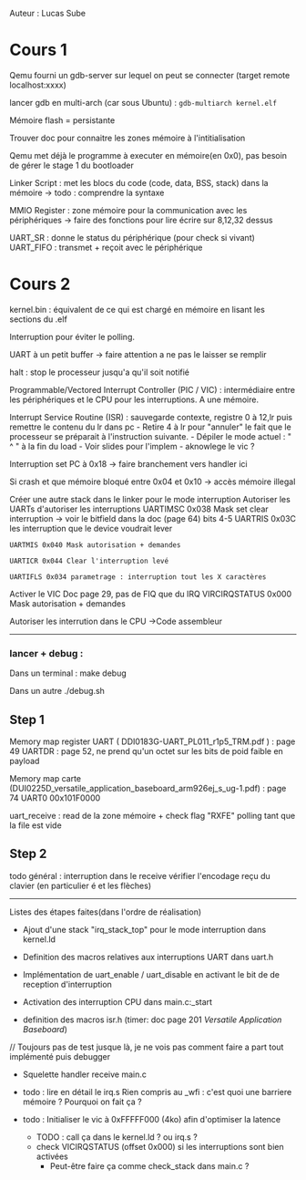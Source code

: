 Auteur : Lucas Sube

# Cours 1

Qemu fourni un gdb-server sur lequel on peut se connecter (target remote localhost:xxxx)

lancer gdb en multi-arch (car sous Ubuntu) : ``gdb-multiarch kernel.elf``

Mémoire flash = persistante

Trouver doc pour connaitre les zones mémoire à l'intitialisation

Qemu met déjà le programme à executer en mémoire(en 0x0), pas besoin de gérer le stage 1 du bootloader

Linker Script : met les blocs du code (code, data, BSS, stack) dans la mémoire
    -> todo : comprendre la syntaxe


MMIO Register : zone mémoire pour la communication avec les périphériques
    -> faire des fonctions pour lire écrire sur 8,12,32 dessus




UART_SR : donne le status du périphérique (pour check si vivant)
UART_FIFO : transmet + reçoit avec le périphérique


# Cours 2
kernel.bin : équivalent de ce qui est chargé en mémoire en lisant les sections du .elf

Interruption pour éviter le polling.

UART à un petit buffer -> faire attention a ne pas le laisser se remplir

halt : stop le processeur jusqu'a qu'il soit notifié

Programmable/Vectored Interrupt Controller (PIC / VIC) : intermédiaire entre les périphériques et le CPU pour les interruptions. A une mémoire.


Interrupt Service Routine (ISR) : sauvegarde contexte, registre 0 à 12,lr puis remettre le contenu du lr dans pc
    - Retire 4 à lr pour "annuler" le fait que le processeur se préparait à l'instruction suivante. 
    - Dépiler le mode actuel : " ^ " à la fin du load
    - Voir slides pour l'implem
    - aknowlege le vic ?



Interruption set PC à 0x18 -> faire branchement vers handler ici

Si crash et que mémoire bloqué entre 0x04 et 0x10 -> accès mémoire illegal

Créer une autre stack dans le linker pour le mode interruption
Autoriser les UARTs d'autoriser les interruptions
    UARTIMSC 0x038 Mask set clear interruption 
        -> voir le bitfield dans la doc (page 64)
            bits 4-5
    UARTRIS 0x03C les interruption que le device voudrait lever
    
    UARTMIS 0x040 Mask autorisation + demandes 
    
    UARTICR 0x044 Clear l'interruption levé
    
    UARTIFLS 0x034 parametrage : interruption tout les X caractères

Activer le VIC
    Doc page 29, pas de FIQ que du IRQ
    VIRCIRQSTATUS 0x000 Mask autorisation + demandes 

Autoriser les interrution dans le CPU
    ->Code assembleur


-----

### lancer + debug :
Dans un terminal :
    make debug

Dans un autre
    ./debug.sh



## Step 1

Memory map register UART ( DDI0183G-UART_PL011_r1p5_TRM.pdf ) : page 49
    UARTDR : page 52, ne prend qu'un octet sur les bits de poid faible en payload
    
Memory map carte (DUI0225D_versatile_application_baseboard_arm926ej_s_ug-1.pdf) : page 74
    UART0 00x101F0000


uart_receive : 
    read de la zone mémoire + check flag "RXFE"
    polling tant que la file est vide



## Step 2


todo général :
    interruption dans le receive
    vérifier l'encodage reçu du clavier (en particulier é et les flèches)

-----

Listes des étapes faites(dans l'ordre de réalisation)

- Ajout d'une stack "irq_stack_top" pour le mode interruption dans kernel.ld

- Definition des macros relatives aux interruptions UART dans uart.h

- Implémentation de uart_enable / uart_disable en activant le bit de de reception d'interruption

- Activation des interruption CPU dans main.c:_start

- definition des macros isr.h (timer: doc page 201 *Versatile Application Baseboard*)


// Toujours pas de test jusque là, je ne vois pas comment faire a part tout implémenté puis debugger

- Squelette handler receive main.c

- todo : lire en détail le irq.s
    Rien compris au _wfi : c'est quoi une barriere mémoire ? Pourquoi on fait ça ?

- todo : Initialiser le vic à 0xFFFFF000 (4ko) afin d'optimiser la latence
    + TODO : call ça dans le kernel.ld ? ou irq.s ?
    + check VICIRQSTATUS (offset 0x000) si les interruptions sont bien activées
        * Peut-être faire ça comme check_stack dans main.c ?
    

